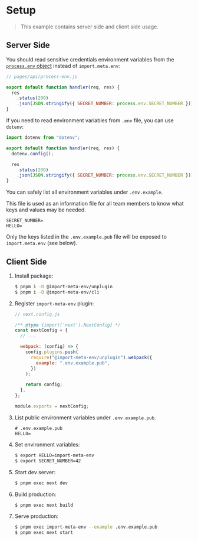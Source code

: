 # Setup

> This example contains server side and client side usage.

## Server Side

You should read sensitive credentials environment variables from the [`process.env` object](https://nodejs.org/dist/latest-v8.x/docs/api/process.html#process_process_env) instead of `import.meta.env`:

```js
// pages/api/process-env.js

export default function handler(req, res) {
  res
    .status(200)
    .json(JSON.stringify({ SECRET_NUMBER: process.env.SECRET_NUMBER }));
}
```

If you need to read environment variables from `.env` file, you can use `dotenv`:

```js
import dotenv from "dotenv";

export default function handler(req, res) {
  dotenv.config();

  res
    .status(200)
    .json(JSON.stringify({ SECRET_NUMBER: process.env.SECRET_NUMBER }));
}
```

You can safely list all environment variables under `.env.example`.

This file is used as an information file for all team members to know what keys and values may be needed.

```
SECRET_NUMBER=
HELLO=
```

Only the keys listed in the `.env.example.pub` file will be exposed to `import.meta.env` (see below).

## Client Side

1. Install package:

   ```sh
   $ pnpm i -D @import-meta-env/unplugin
   $ pnpm i -D @import-meta-env/cli
   ```

1. Register `import-meta-env` plugin:

   ```js
   // next.config.js

   /** @type {import('next').NextConfig} */
   const nextConfig = {
     // ...

     webpack: (config) => {
       config.plugins.push(
         require("@import-meta-env/unplugin").webpack({
           example: ".env.example.pub",
         })
       );

       return config;
     },
   };

   module.exports = nextConfig;
   ```

1. List public environment variables under `.env.example.pub`.

   ```
   # .env.example.pub
   HELLO=
   ```

1. Set environment variables:

   ```sh
   $ export HELLO=import-meta-env
   $ export SECRET_NUMBER=42
   ```

1. Start dev server:

   ```sh
   $ pnpm exec next dev
   ```

1. Build production:

   ```sh
   $ pnpm exec next build
   ```

1. Serve production:

   ```sh
   $ pnpm exec import-meta-env --example .env.example.pub
   $ pnpm exec next start
   ```
